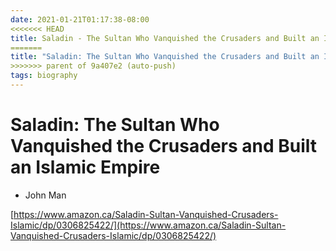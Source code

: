 ```yaml
---
date: 2021-01-21T01:17:38-08:00
<<<<<<< HEAD
title: Saladin - The Sultan Who Vanquished the Crusaders and Built an Islamic Empire
=======
title: "Saladin: The Sultan Who Vanquished the Crusaders and Built an Islamic Empire"
>>>>>>> parent of 9a407e2 (auto-push)
tags: biography
---
```


# Saladin: The Sultan Who Vanquished the Crusaders and Built an Islamic Empire

- John Man

[https://www.amazon.ca/Saladin-Sultan-Vanquished-Crusaders-Islamic/dp/0306825422/](https://www.amazon.ca/Saladin-Sultan-Vanquished-Crusaders-Islamic/dp/0306825422/)
